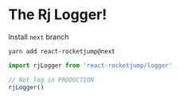 # The Rj Logger!

Install `next` branch

```
yarn add react-rocketjump@next
```

```js
import rjLogger from 'react-rocketjump/logger'

// Not log in PRODUCTION
rjLogger()

```
